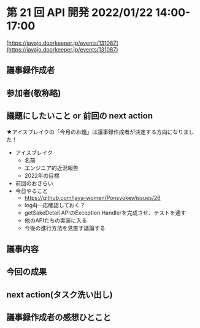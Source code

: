 # 第 21 回 API 開発 2022/01/22 14:00-17:00

[https://javajo.doorkeeper.jp/events/131087](https://javajo.doorkeeper.jp/events/131087)

## 議事録作成者


## 参加者(敬称略)


## 議題にしたいこと or 前回の next action

★アイスブレイクの「今月のお題」は議事録作成者が決定する方向になりました！

- アイスブレイク
  - 名前
  - エンジニア的近況報告
  - 2022年の目標
- 前回のおさらい
- 今日やること
  - https://github.com/java-women/Ponsyukey/issues/26
  - log4j一応確認しておく？
  - getSakeDetail APIのException Handlerを完成させ、テストを通す
  - 他のAPIたちの実装に入る
  - 今後の進行方法を見直す議論する

## 議事内容


## 今回の成果


## next action(タスク洗い出し)



## 議事録作成者の感想ひとこと
